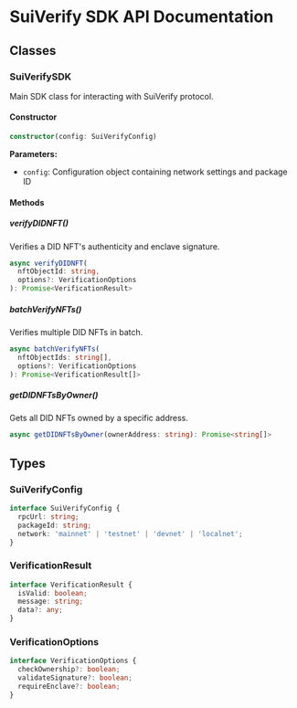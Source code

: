 # SuiVerify SDK API Documentation

## Classes

### SuiVerifySDK

Main SDK class for interacting with SuiVerify protocol.

#### Constructor

```typescript
constructor(config: SuiVerifyConfig)
```

**Parameters:**
- `config`: Configuration object containing network settings and package ID

#### Methods

##### verifyDIDNFT()

Verifies a DID NFT's authenticity and enclave signature.

```typescript
async verifyDIDNFT(
  nftObjectId: string,
  options?: VerificationOptions
): Promise<VerificationResult>
```

##### batchVerifyNFTs()

Verifies multiple DID NFTs in batch.

```typescript
async batchVerifyNFTs(
  nftObjectIds: string[],
  options?: VerificationOptions
): Promise<VerificationResult[]>
```

##### getDIDNFTsByOwner()

Gets all DID NFTs owned by a specific address.

```typescript
async getDIDNFTsByOwner(ownerAddress: string): Promise<string[]>
```

## Types

### SuiVerifyConfig

```typescript
interface SuiVerifyConfig {
  rpcUrl: string;
  packageId: string;
  network: 'mainnet' | 'testnet' | 'devnet' | 'localnet';
}
```

### VerificationResult

```typescript
interface VerificationResult {
  isValid: boolean;
  message: string;
  data?: any;
}
```

### VerificationOptions

```typescript
interface VerificationOptions {
  checkOwnership?: boolean;
  validateSignature?: boolean;
  requireEnclave?: boolean;
}
```
